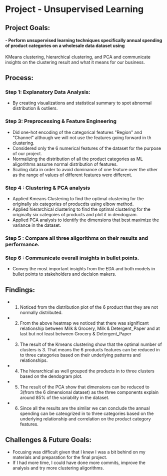 # Project - Unsupervised Learning

## Project Goals:
#### - Perform unsupervised learning techniques specifically annual spending of product categories on a wholesale data dataset using 
KMeans clustering, hierarchical clustering, and PCA and communicate insights on the clustering result and what it means for our business.

## Process:
### Step 1: Explanatory Data Analysis:
- By creating visualizations and statistical summary  to spot abnormal distribution & outliers.
### Step 3:  Preprocessing & Feature Engineering
- Did one-hot encoding of the categorical features "Region" and "Channel" although we will not use the features going forward in th clustering.
- Considered only the 6 numerical features of the dataset for the purpose of our project.
- Normalizing the distribution of all the product categories as ML aligorithms assume normal distribution of features.
- Scaling data in order to avoid dominance of one feature over the other as the range of values of different features were different.
### Step 4 : Clustering & PCA analysis
- Applied Kmeans Clustering to find the optimal clustering for the originally six categories of producdts using elbow method.
- Applied hierarchical clustering to find the optimal clustering for the originally six categoies of products and plot it in dendogram.
- Applied PCA analysis to identify the dimensions that best maximize the variance in the dataset.
### Step 5 : Compare all three aligorithms on their results and performance.
### Step 6 : Communicate overall insights in bullet points.
- Convey the most important insights from the EDA and both models in bullet points  to stakeholders and decision makers.

## Findings:
- 1. Noticed from the distribution plot of  the 6 product that they are not normally distributed.
- 2. From the above heatmap we noticed that there was significant relationship between Milk & Grocery, Milk & Detergent_Paper and 
at last but not least between Grocery & Detergent_Paper
- 3. The result of the Kmeans clustering show that the optimal number of clusters is 3. That means the 6 products features can be 
reduced in to three categories based on their underlying patterns and relationships.
- 4. The hierarchical as well grouped the products in to three clusters based on the dendogram plot.
- 5. The result of the PCA show that dimensions can be reduced to 3(from the 6 dimensional dataset) as the three components explain 
around 85%  of the variablity in the dataset.
- 6. Since all the results are the similar we can conclude the annual spending can be cateogrized in to three categories based on 
the underlying relationship and correlation on the product category features.

## Challenges & Future Goals:
- Focusing was difficult given that I knew I was a bit behind on my materials and preparation for the final project.
- If I had more time, I could have done more commits, improve the analysis and try more clustering aligorithms.


